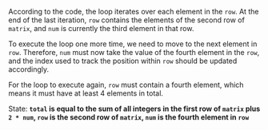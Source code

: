 According to the code, the loop iterates over each element in the `row`. At the end of the last iteration, `row` contains the elements of the second row of `matrix`, and `num` is currently the third element in that row. 

To execute the loop one more time, we need to move to the next element in `row`. Therefore, `num` must now take the value of the fourth element in the `row`, and the index used to track the position within `row` should be updated accordingly.

For the loop to execute again, `row` must contain a fourth element, which means it must have at least 4 elements in total.

State: **`total` is equal to the sum of all integers in the first row of `matrix` plus `2 * num`, `row` is the second row of `matrix`, `num` is the fourth element in `row`**
